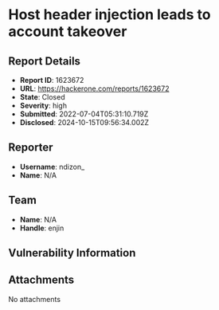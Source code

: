 # Host header injection leads to account takeover

## Report Details
- **Report ID**: 1623672
- **URL**: https://hackerone.com/reports/1623672
- **State**: Closed
- **Severity**: high
- **Submitted**: 2022-07-04T05:31:10.719Z
- **Disclosed**: 2024-10-15T09:56:34.002Z

## Reporter
- **Username**: ndizon_
- **Name**: N/A

## Team
- **Name**: N/A
- **Handle**: enjin

## Vulnerability Information


## Attachments
No attachments

